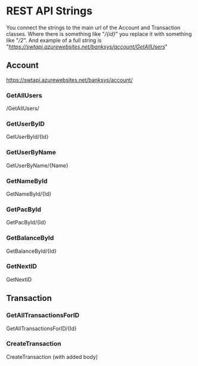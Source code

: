 # REST API Strings
You connect the strings to the main url of the Account and Transaction classes.
Where there is something like "*/{id}*" you replace it with something like "*/2*".
And example of a full string is "*https://swtapi.azurewebsites.net/banksys/account/GetAllUsers*"
## Account
https://swtapi.azurewebsites.net/banksys/account/
### GetAllUsers
/GetAllUsers/
### GetUserByID
GetUserById/{Id}
### GetUserByName
GetUserByName/{Name}
### GetNameById
GetNameById/{Id}
### GetPacById
GetPacById/{Id}
### GetBalanceById
GetBalanceById/{Id}
### GetNextID
GetNextID

## Transaction
### GetAllTransactionsForID
GetAllTransactionsForID/{Id}
### CreateTransaction
CreateTransaction
(with added body)
